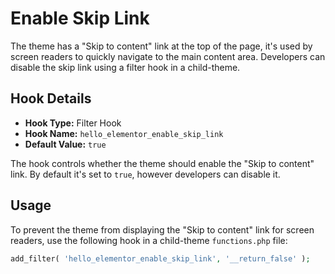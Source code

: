 # Enable Skip Link

<Badge type="tip" vertical="top" text="Hello Elementor Theme" /> <Badge type="warning" vertical="top" text="Basic" />

The theme has a "Skip to content" link at the top of the page, it's used by screen readers to quickly navigate to the main content area. Developers can disable the skip link using a filter hook in a child-theme.

## Hook Details

* **Hook Type:** Filter Hook
* **Hook Name:** `hello_elementor_enable_skip_link`
* **Default Value:** `true`

The hook controls whether the theme should enable the "Skip to content" link. By default it's set to `true`, however developers can disable it.

## Usage

To prevent the theme from displaying the "Skip to content" link for screen readers, use the following hook in a child-theme `functions.php` file:

```php
add_filter( 'hello_elementor_enable_skip_link', '__return_false' );
```
